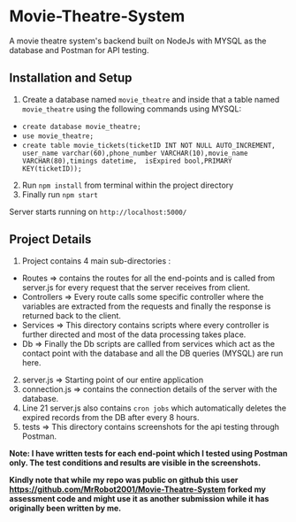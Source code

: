 # Movie-Theatre-System
A movie theatre system's backend built on NodeJs with MYSQL as the database and Postman for API testing.

## Installation and Setup

1) Create a database named `movie_theatre` and inside that a table named `movie_theatre` using the following commands using MYSQL:

- `create database movie_theatre;`
-  `use movie_theatre;`
-  `create table movie_tickets(ticketID INT NOT NULL AUTO_INCREMENT, user_name varchar(60),phone_number VARCHAR(10),movie_name VARCHAR(80),timings datetime,  isExpired bool,PRIMARY KEY(ticketID));`

2) Run `npm install` from terminal within the project directory
3) Finally run `npm start`

Server starts running on `http://localhost:5000/`

## Project Details 

1) Project contains 4 main sub-directories :

- Routes => contains the routes for all the end-points and is called from server.js for every request that the server receives from client.
- Controllers => Every route calls some specific controller where the variables are extracted from the requests and finally the response is returned back to the client.
- Services => This directory contains scripts where every controller is further directed and most of the data processing takes place.
- Db => Finally the Db scripts are callled from services which act as the contact point with the database and all the DB queries (MYSQL) are run here.

2) server.js => Starting point of our entire application
3) connection.js => contains the connection details of the server with the database.
4) Line 21 server.js also contains `cron jobs` which automatically deletes the expired records from the DB after every 8 hours.
5) tests => This directory contains screenshots for the api testing through Postman.

**Note: I have written tests for each end-point which I tested using Postman only. The test conditions and results are visible in the screenshots.**

**Kindly note that while my repo was public on github this user https://github.com/MrRobot2001/Movie-Theatre-System forked my assessment code and might use it as another submission while it has originally been written by me.**

